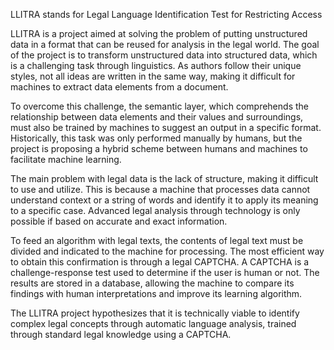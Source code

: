LLITRA stands for Legal Language Identification Test for Restricting Access

LLITRA is a project aimed at solving the problem of putting unstructured data in a format that can be reused for analysis in the legal world. The goal of the project is to transform unstructured data into structured data, which is a challenging task through linguistics. As authors follow their unique styles, not all ideas are written in the same way, making it difficult for machines to extract data elements from a document.

To overcome this challenge, the semantic layer, which comprehends the relationship between data elements and their values and surroundings, must also be trained by machines to suggest an output in a specific format. Historically, this task was only performed manually by humans, but the project is proposing a hybrid scheme between humans and machines to facilitate machine learning.

The main problem with legal data is the lack of structure, making it difficult to use and utilize. This is because a machine that processes data cannot understand context or a string of words and identify it to apply its meaning to a specific case. Advanced legal analysis through technology is only possible if based on accurate and exact information.

To feed an algorithm with legal texts, the contents of legal text must be divided and indicated to the machine for processing. The most efficient way to obtain this confirmation is through a legal CAPTCHA. A CAPTCHA is a challenge-response test used to determine if the user is human or not. The results are stored in a database, allowing the machine to compare its findings with human interpretations and improve its learning algorithm.

The LLITRA project hypothesizes that it is technically viable to identify complex legal concepts through automatic language analysis, trained through standard legal knowledge using a CAPTCHA.
